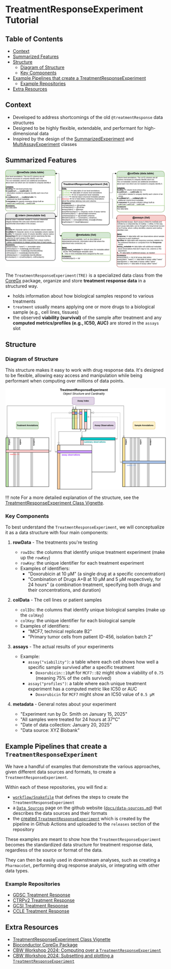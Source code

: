 # TreatmentResponseExperiment Tutorial

## Table of Contents

- [Context](#context)
- [Summarized Features](#summarized-features)
- [Structure](#structure)
    - [Diagram of Structure](#diagram-of-structure)
    - [Key Components](#key-components)
- [Example Pipelines that create a TreatmentResponseExperiment](#example-pipelines-that-create-a-treatmentresponseexperiment)
    - [Example Repositories](#example-repositories)
- [Extra Resources](#extra-resources)

## Context

- Developed to address shortcomings of the old `@treatmentResponse` data structures
- Designed to be highly flexible, extendable, and performant for high-dimensional data
- Inspired by the design of the [SummarizedExperiment](https://bioconductor.org/packages/release/bioc/html/SummarizedExperiment.html) and [MultiAssayExperiment](https://bioconductor.org/packages/release/bioc/html/MultiAssayExperiment.html) classes

## Summarized Features

![class diagram](./images/treatmentResponseExperiment-diagram-1.jpeg)

The `TreatmentResponseExperiment(TRE)` is a specialized data class from the
[CoreGx](https://bioconductor.org/packages/release/bioc/html/CoreGx.html) package,
organize and store **treatment response data** in a structured way.

- holds information about how biological samples respond to various treatments
- `treatment` usually means applying one or more drugs to a biological sample (e.g., cell lines, tissues)
- the observed **viability (survival)** of the sample after treatment and
  any **computed metrics/profiles (e.g., IC50, AUC)** are stored in the `assays` slot

## Structure

### Diagram of Structure

This structure makes it easy to work with drug response data.
It's designed to be flexible, allowing easy access and manipulation while being
performant when computing over millions of data points.

![structure diagram](./images/treatmentResponseExperiment-diagram-2.png)

!!! note
    For a more detailed explanation of the structure, see the
    [TreatmentResponseExperiment Class Vignette](https://bioconductor.org/packages/release/bioc/vignettes/CoreGx/inst/doc/TreatmentResponseExperiment.html).

### Key Components

To best understand the `TreatmentResponseExperiment`, we will conceptualize it
as a data structure with four main components:

1. **rowData** - The treatments you're testing
    - `rowIDs`: the columns that identify unique treatment experiment (make up the `rowKey`)
    - `rowKey`: the unique identifier for each treatment experiment
    - Examples of identifiers:
        - "Doxorubicin at 10 µM" (a single drug at a specific concentration)
        - "Combination of Drugs A+B at 10 µM and 5 µM respectively, for 24 hours" (a combination treatment, specifying both drugs and their concentrations, and duration)

2. **colData** - The cell lines or patient samples
    - `colIDs`: the columns that identify unique biological samples (make up the `colKey`)
    - `colKey`: the unique identifier for each biological sample
    - Examples of identifiers:
        - "MCF7, technical replicate B2"
        - "Primary tumor cells from patient ID-456, isolation batch 2"

3. **assays** - The actual results of your experiments
    - Example:
        - `assay("viability")`: a table where each cell shows how well a specific sample survived after a specific treatment
            - `Doxorubicin::10µM` for `MCF7::B2` might show a viability of `0.75` (meaning 75% of the cells survived)
        - `assay("profiles")`: a table where each unique treatment experiment has a computed metric like IC50 or AUC
            - `Doxorubicin` for `MCF7` might show an IC50 value of `0.5 µM`

4. **metadata** - General notes about your experiment
    - "Experiment run by Dr. Smith on January 15, 2025"
    - "All samples were treated for 24 hours at 37°C"
    - "Date of data collection: January 20, 2025"
    - "Data source: XYZ Biobank"

## Example Pipelines that create a `TreatmentResponseExperiment`

We have a handful of examples that demonstrate the various approaches, given
different data sources and formats, to create a `TreatmentResponseExperiment`.

Within each of these repositories, you will find a:

- [`workflow/Snakefile`](https://github.com/BHKLAB-DataProcessing/gdsc-treatmentresponse-snakemake/blob/main/workflow/Snakefile) that defines the steps to create the `TreatmentResponseExperiment`
- a [`Data Sources`](https://github.com/BHKLAB-DataProcessing/gdsc-treatmentresponse-snakemake/blob/main/docs/data_sources.md) page on the github website ([`docs/data-sources.md`](https://github.com/BHKLAB-DataProcessing/gdsc-treatmentresponse-snakemake/blob/main/docs/data_sources.md)) that
describes the data sources and their formats
- the [created `TreatmentResponseExperiment`](https://github.com/BHKLAB-DataProcessing/ccle-treatmentresponse-snakemake/releases/tag/v0.7.0) which is created by the pipeline
in Github Actions and uploaded to the `releases` section of the repository

These examples are meant to show how the `TreatmentResponseExperiment` becomes
the standardized data structure for treatment response data, regardless of the
source or format of the data.

They can then be easily used in downstream analyses, such as creating a `PharmacoSet`,
performing drug response analysis, or integrating with other data types.

### Example Repositories

- [GDSC Treatment Response](https://github.com/BHKLAB-DataProcessing/gdsc-treatmentresponse-snakemake)
- [CTRPv2 Treatment Response](https://github.com/BHKLAB-DataProcessing/ctrpv2-treatmentresponse-snakemake)
- [GCSI Treatment Response](https://github.com/BHKLAB-DataProcessing/gcsi-treatmentresponse-snakemake)
- [CCLE Treatment Response](https://github.com/BHKLAB-DataProcessing/ccle-treatmentresponse-snakemake)

## Extra Resources

- [TreatmentResponseExperiment Class Vignette](https://bioconductor.org/packages/release/bioc/vignettes/CoreGx/inst/doc/TreatmentResponseExperiment.html)
- [Bioconductor CoreGx Package](https://bioconductor.org/packages/release/bioc/html/CoreGx.html)
- [CBW Workshop 2024: Computing over a `TreatmentResponseExperiment`](https://bhklab.github.io/CBWWorkshop2024/articles/Module2.html#computing-over-a-treatmentresponseexperiment)
- [CBW Workshop 2024: Subsetting and plotting a `TreatmentResponseExperiment`](https://bhklab.github.io/CBWWorkshop2024/articles/CurveFitting.html)
